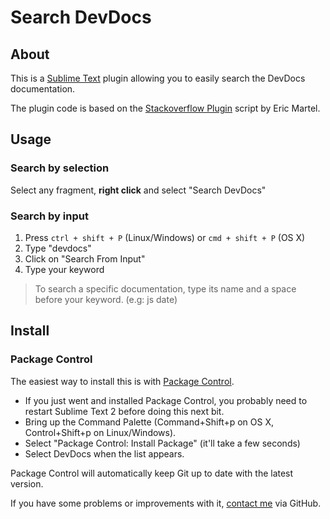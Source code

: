# Search DevDocs

## About
This is a [Sublime Text](http://www.sublimetext.com) plugin allowing you to easily search the DevDocs documentation.

The plugin code is based on the [Stackoverflow Plugin](https://github.com/ericmartel/Sublime-Text-2-Stackoverflow-Plugin) script by Eric Martel.

## Usage

### Search by selection
Select any fragment, **right click** and select "Search DevDocs"

### Search by input
1. Press `ctrl + shift + P` (Linux/Windows) or `cmd + shift + P` (OS X)
2. Type "devdocs"
3. Click on "Search From Input"
4. Type your keyword

> To search a specific documentation, type its name and a space before your keyword. (e.g: js date)

## Install

### Package Control

The easiest way to install this is with [Package Control](http://wbond.net/sublime\_packages/package\_control).

* If you just went and installed Package Control, you probably need to restart Sublime Text 2 before doing this next bit.
* Bring up the Command Palette (Command+Shift+p on OS X, Control+Shift+p on Linux/Windows).
* Select "Package Control: Install Package" (it'll take a few seconds)
* Select DevDocs when the list appears.

Package Control will automatically keep Git up to date with the latest version.

If you have some problems or improvements with it, [contact me](https://github.com/vitorbritto/sublime-devdocs/issues) via GitHub.
